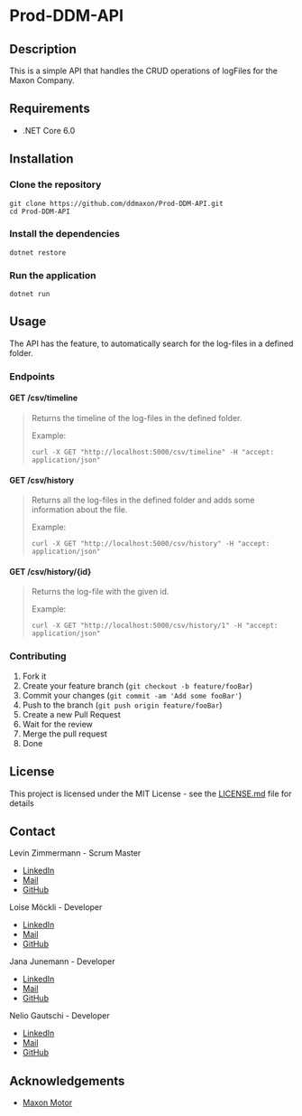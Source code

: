 # Prod-DDM-API

## Description

This is a simple API that handles the CRUD operations of logFiles for the Maxon Company.

## Requirements

- .NET Core 6.0

## Installation

### Clone the repository

```shell
git clone https://github.com/ddmaxon/Prod-DDM-API.git
cd Prod-DDM-API
```

### Install the dependencies

```shell
dotnet restore
```

### Run the application

```shell
dotnet run
```

## Usage

The API has the feature, to automatically search for the log-files in a defined folder.

### Endpoints

#### GET /csv/timeline
> Returns the timeline of the log-files in the defined folder.
>
> Example:
>
> ```shell
> curl -X GET "http://localhost:5000/csv/timeline" -H "accept: application/json"
> ```

#### GET /csv/history
> Returns all the log-files in the defined folder and adds some information about the file.
>
> Example:
>
> ```shell
> curl -X GET "http://localhost:5000/csv/history" -H "accept: application/json"
> ```

#### GET /csv/history/{id}
> Returns the log-file with the given id.
>
> Example:
>
> ```shell
> curl -X GET "http://localhost:5000/csv/history/1" -H "accept: application/json"
> ```


### Contributing

1. Fork it
2. Create your feature branch (`git checkout -b feature/fooBar`)
3. Commit your changes (`git commit -am 'Add some fooBar'`)
4. Push to the branch (`git push origin feature/fooBar`)
5. Create a new Pull Request
6. Wait for the review
7. Merge the pull request
8. Done

## License

This project is licensed under the MIT License - see the [LICENSE.md](LICENSE.md) file for details

## Contact

Levin Zimmermann - Scrum Master
- [LinkedIn](https://www.linkedin.com/in/levin-zimmermann-049ab4257/)
- [Mail](mailto:levinzimmermann06@gmail.com)
- [GitHub](https://github.com/RikoxCode)

Loise Möckli - Developer
- [LinkedIn](https://www.linkedin.com/in/loise-m%C3%B6ckli-3b3b3b1b3/)
- [Mail](mailto:)
- [GitHub]()

Jana Junemann - Developer
- [LinkedIn](https://www.linkedin.com/in/jana-junemann-3b3b3b1b3/)
- [Mail](mailto:)
- [GitHub]()

Nelio Gautschi - Developer
- [LinkedIn](https://www.linkedin.com/in/nelio-gautschi-3b3b3b1b3/)
- [Mail](mailto:)
- [GitHub]()


## Acknowledgements

- [Maxon Motor](https://www.maxonmotor.com/)